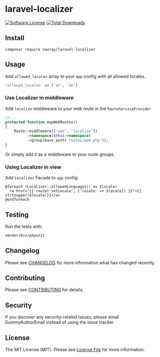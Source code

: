# laravel-localizer

[![Software License](https://img.shields.io/badge/license-MIT-brightgreen.svg?style=flat-square)](LICENSE.md)
[![Total Downloads](https://img.shields.io/packagist/dt/naoray/laravel-localizer.svg?style=flat-square)](https://packagist.org/packages/naoray/laravel-localizer)

## Install
`composer require naoray/laravel-localizer`

## Usage
Add `allowed_locales` array to your `app` config with all allowed locales.

```php
'allowed_locales' => ['en', 'de']
```

### Use Localizer in middleware
Add `localize` middleware to your web route in the `RouteServiceProvider`

```php
//...
protected function mapWebRoutes()
{
    Route::middleware(['web', 'localize'])
          ->namespace($this->namespace)
          ->group(base_path('routes/web.php'));
}
```

Or simply add it as a middleware to your route groups.

### Using Localizer in view
Add `Localizer` Facade to `app` config.

```blade
@foreach (Localizer::allowedLanguages() as $locale)
  <a href="{{ route('setLocale', ['locale' => $locale]) }}">{{ strtoupper($locale)}}</a>
@endforeach
```

## Testing
Run the tests with:

``` bash
vendor/bin/phpunit
```

## Changelog
Please see [CHANGELOG](CHANGELOG.md) for more information what has changed recently.

## Contributing
Please see [CONTRIBUTING](CONTRIBUTING.md) for details.

## Security
If you discover any security-related issues, please email DummyAuthorEmail instead of using the issue tracker.

## License
The MIT License (MIT). Please see [License File](/LICENSE.md) for more information.